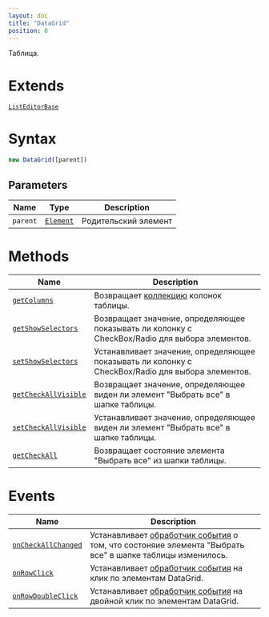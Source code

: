```yaml
---
layout: doc
title: "DataGrid"
position: 0
---
```


Таблица.

# Extends

[`ListEditorBase`](../ListEditorBase/)

# Syntax

```js
new DataGrid([parent])
```

## Parameters

|Name|Type|Description|
|----|----|-----------|
|`parent`|[`Element`](../../Core/Elements/Element)|Родительский элемент|

# Methods

|Name|Description|
|----|-----------|
|[`getColumns`](DataGrid.getColumns/)|Возвращает [коллекцию](../../Core/Collection/) колонок таблицы.|
|[`getShowSelectors`](DataGrid.getShowSelectors/)|Возвращает значение, определяющее показывать ли колонку с CheckBox/Radio для выбора элементов.|
|[`setShowSelectors`](DataGrid.setShowSelectors/)|Устанавливает значение, определяющее показывать ли колонку с CheckBox/Radio для выбора элементов.|
|[`getCheckAllVisible`](DataGrid.getCheckAllVisible/)|Возвращает значение, определяющее виден ли элемент "Выбрать все" в шапке таблицы.|
|[`setCheckAllVisible`](DataGrid.setCheckAllVisible/)|Устанавливает значение, определяющее виден ли элемент "Выбрать все" в шапке таблицы.|
|[`getCheckAll`](DataGrid.getCheckAll/)|Возвращает состояние элемента "Выбрать все" из шапки таблицы.|

# Events

|Name|Description|
|----|-----------|
|[`onCheckAllChanged`](DataGrid.onCheckAllChanged/)|Устанавливает [обработчик события](../../Core/Script/) о том, что состоняие элемента "Выбрать все" в шапке таблицы изменилось.|
|[`onRowClick`](DataGrid.onRowClick/)|Устанавливает [обработчик события](../../Core/Script/) на клик по элементам DataGrid.|
|[`onRowDoubleClick`](DataGrid.onRowDoubleClick/)|Устанавливает [обработчик события](../../Core/Script/) на двойной клик по элементам DataGrid.|
